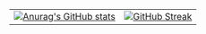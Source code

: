 <table>
  <tr>
    <td>
      <a href="https://github.com/anuraghazra/github-readme-stats">
        <img src="https://github-readme-stats.vercel.app/api?username=choihooo" alt="Anurag's GitHub stats">
      </a>
    </td>
    <td>
      <a href="https://git.io/streak-stats">
        <img src="https://streak-stats.demolab.com?user=choihooo&locale=ko" alt="GitHub Streak">
      </a>
    </td>
  </tr>
</table>
